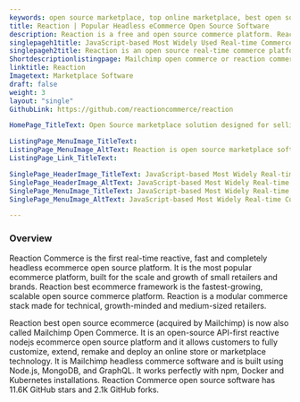 ```yaml
---
keywords: open source marketplace, top online marketplace, best open source b2b ecommerce platform, ecommerce marketplace, b2b ecommerce software solution, top b2b ecommerce platform
title: Reaction | Popular Headless eCommerce Open Source Software
description: Reaction is a free and open source commerce platform. Reaction Commerce is a headless, API-first commerce platform and built with Node.js and deployed with Docker.
singlepageh1title: JavaScript-based Most Widely Used Real-time Commerce Platform
singlepageh2title: Reaction is an open source real-time commerce platform for small and medium-sized retailers. It is a fully customizeable and extendable best ecommerce solution.
Shortdescriptionlistingpage: ‎Mailchimp open commerce or reaction commerce is API-first commerce platform. It offers real-time e-commerce and analytics solution for small and medium retailers.
linktitle: Reaction
Imagetext: Marketplace Software
draft: false
weight: 3
layout: "single"
GithubLink: https://github.com/reactioncommerce/reaction

HomePage_TitleText: Open Source marketplace solution designed for selling services online.

ListingPage_MenuImage_TitleText: 
ListingPage_MenuImage_AltText: Reaction is open source marketplace software
ListingPage_Link_TitleText: 

SinglePage_HeaderImage_TitleText: JavaScript-based Most Widely Real-time Commerce Platform
SinglePage_HeaderImage_AltText: JavaScript-based Most Widely Real-time Commerce Platform
SinglePage_MenuImage_TitleText: JavaScript-based Most Widely Real-time Commerce Platform
SinglePage_MenuImage_AltText: JavaScript-based Most Widely Real-time Commerce Platform

---
```


### **Overview**

Reaction Commerce is the first real-time reactive, fast and completely headless ecommerce open source platform. It is the most popular ecommerce platform, built for the scale and growth of small retailers and brands. Reaction best ecommerce framework is the fastest-growing, scalable open source commerce platform. Reaction is a modular commerce stack made for technical, growth-minded and medium-sized retailers.

Reaction best open source ecommerce (acquired by Mailchimp) is now also called ‎Mailchimp Open Commerce. It is an open-source API-first reactive nodejs ecommerce open source platform and it allows customers to fully customize, extend, remake and deploy an online store or marketplace technology. It is Mailchimp headless commerce software and is built using Node.js, MongoDB, and GraphQL. It works perfectly with npm, Docker and Kubernetes installations. Reaction Commerce open source software has 11.6K GitHub stars and 2.1k GitHub forks.
